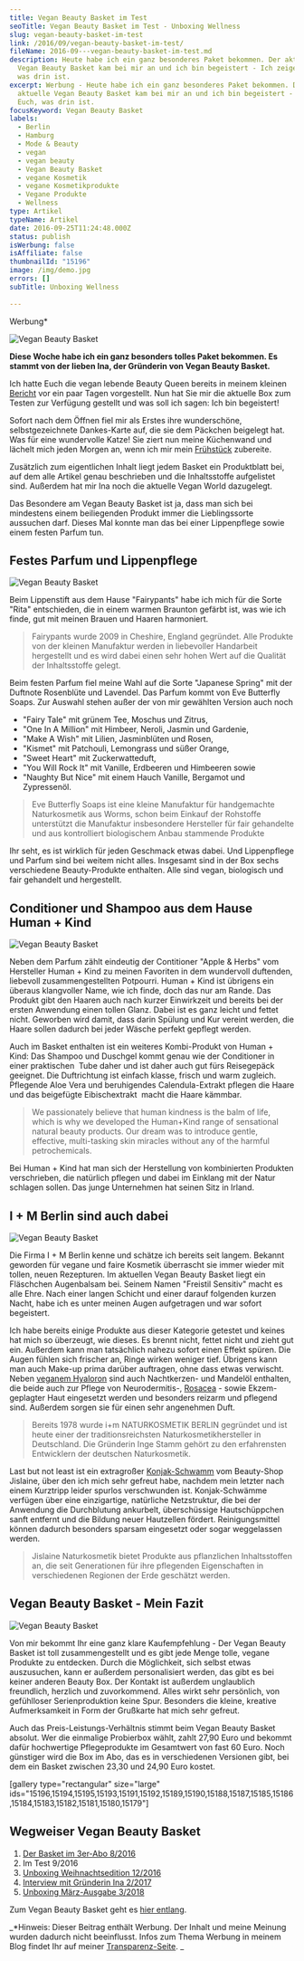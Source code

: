 ```yaml
---
title: Vegan Beauty Basket im Test
seoTitle: Vegan Beauty Basket im Test - Unboxing Wellness
slug: vegan-beauty-basket-im-test
link: /2016/09/vegan-beauty-basket-im-test/
fileName: 2016-09---vegan-beauty-basket-im-test.md
description: Heute habe ich ein ganz besonderes Paket bekommen. Der aktuelle
  Vegan Beauty Basket kam bei mir an und ich bin begeistert - Ich zeige Euch,
  was drin ist.
excerpt: Werbung - Heute habe ich ein ganz besonderes Paket bekommen. Der
  aktuelle Vegan Beauty Basket kam bei mir an und ich bin begeistert - Ich zeige
  Euch, was drin ist.
focusKeyword: Vegan Beauty Basket
labels:
  - Berlin
  - Hamburg
  - Mode & Beauty
  - vegan
  - vegan beauty
  - Vegan Beauty Basket
  - vegane Kosmetik
  - vegane Kosmetikprodukte
  - Vegane Produkte
  - Wellness
type: Artikel
typeName: Artikel
date: 2016-09-25T11:24:48.000Z
status: publish
isWerbung: false
isAffiliate: false
thumbnailId: "15196"
image: /img/demo.jpg
errors: []
subTitle: Unboxing Wellness
  
---
```


Werbung\*

![Vegan Beauty Basket](http://cardamonchai.com/wp-content/uploads/2016/09/29578673560_1aab418caf_z-640x427.jpg)

**Diese Woche habe ich ein ganz besonders tolles Paket bekommen. Es stammt von
der lieben Ina, der Gründerin von Vegan Beauty Basket.**

Ich hatte Euch die vegan lebende Beauty Queen bereits in meinem kleinen
[Bericht](/2016/08/vegan-beauty-basket-gratis-aktion/) vor ein paar Tagen
vorgestellt. Nun hat Sie mir die aktuelle Box zum Testen zur Verfügung gestellt
und was soll ich sagen: Ich bin begeistert!

Sofort nach dem Öffnen fiel mir als Erstes ihre wunderschöne, selbstgezeichnete
Dankes-Karte auf, die sie dem Päckchen beigelegt hat. Was für eine wundervolle
Katze! Sie ziert nun meine Küchenwand und lächelt mich jeden Morgen an, wenn ich
mir mein [Frühstück](/2015/10/veganer-kaiserschmarrn/) zubereite.

Zusätzlich zum eigentlichen Inhalt liegt jedem Basket ein Produktblatt bei, auf
dem alle Artikel genau beschrieben und die Inhaltsstoffe aufgelistet sind.
Außerdem hat mir Ina noch die aktuelle Vegan World dazugelegt.

Das Besondere am Vegan Beauty Basket ist ja, dass man sich bei mindestens einem
beiliegenden Produkt immer die Lieblingssorte aussuchen darf. Dieses Mal konnte
man das bei einer Lippenpflege sowie einem festen Parfum tun.

## Festes Parfum und Lippenpflege

![Vegan Beauty Basket](http://cardamonchai.com/wp-content/uploads/2016/09/29872267105_e98a488415_z-640x427.jpg)

Beim Lippenstift aus dem Hause "Fairypants" habe ich mich für die Sorte "Rita"
entschieden, die in einem warmen Braunton gefärbt ist, was wie ich finde, gut
mit meinen Brauen und Haaren harmoniert.

> Fairypants wurde 2009 in Cheshire, England gegründet. Alle Produkte von der
> kleinen Manufaktur werden in liebevoller Handarbeit hergestellt und es wird
> dabei einen sehr hohen Wert auf die Qualität der Inhaltsstoffe gelegt.

Beim festen Parfum fiel meine Wahl auf die Sorte "Japanese Spring" mit der
Duftnote Rosenblüte und Lavendel. Das Parfum kommt von Eve Butterfly Soaps. Zur
Auswahl stehen außer der von mir gewählten Version auch noch

- "Fairy Tale" mit grünem Tee, Moschus und Zitrus,
- "One In A Million" mit Himbeer, Neroli, Jasmin und Gardenie,
- "Make A Wish" mit Lilien, Jasminblüten und Rosen,
- "Kismet" mit Patchouli, Lemongrass und süßer Orange,
- "Sweet Heart" mit Zuckerwatteduft,
- "You Will Rock It" mit Vanille, Erdbeeren und Himbeeren sowie
- "Naughty But Nice" mit einem Hauch Vanille, Bergamot und Zypressenöl.

> Eve Butterfly Soaps ist eine kleine Manufaktur für handgemachte Naturkosmetik
> aus Worms, schon beim Einkauf der Rohstoffe unterstützt die Manufaktur
> insbesondere Hersteller für fair gehandelte und aus kontrolliert biologischem
> Anbau stammende Produkte

Ihr seht, es ist wirklich für jeden Geschmack etwas dabei. Und Lippenpflege und
Parfum sind bei weitem nicht alles. Insgesamt sind in der Box sechs verschiedene
Beauty-Produkte enthalten. Alle sind vegan, biologisch und fair gehandelt und
hergestellt.

## Conditioner und Shampoo aus dem Hause Human + Kind

![Vegan Beauty Basket](http://cardamonchai.com/wp-content/uploads/2016/09/29789349201_ce80d917ee_z-640x427.jpg)

Neben dem Parfum zählt eindeutig der Contitioner "Apple &amp; Herbs" vom
Hersteller Human + Kind zu meinen Favoriten in dem wundervoll duftenden,
liebevoll zusammengestellten Potpourri. Human + Kind ist übrigens ein überaus
klangvoller Name, wie ich finde, doch das nur am Rande. Das Produkt gibt den
Haaren auch nach kurzer Einwirkzeit und bereits bei der ersten Anwendung einen
tollen Glanz. Dabei ist es ganz leicht und fettet nicht. Geworben wird damit,
dass darin Spülung und Kur vereint werden, die Haare sollen dadurch bei jeder
Wäsche perfekt gepflegt werden.

Auch im Basket enthalten ist ein weiteres Kombi-Produkt von Human + Kind: Das
Shampoo und Duschgel kommt genau wie der Conditioner in einer praktischen  Tube
daher und ist daher auch gut fürs Reisegepäck geeignet. Die Duftrichtung ist
einfach klasse, frisch und warm zugleich. Pflegende Aloe Vera und beruhigendes
Calendula-Extrakt pflegen die Haare und das beigefügte Eibischextrakt  macht die
Haare kämmbar.

> We passionately believe that human kindness is the balm of life, which is why
> we developed the Human+Kind range of sensational natural beauty products. Our
> dream was to introduce gentle, effective, multi-tasking skin miracles without
> any of the harmful petrochemicals.

Bei Human + Kind hat man sich der Herstellung von kombinierten Produkten
verschrieben, die natürlich pflegen und dabei im Einklang mit der Natur schlagen
sollen. Das junge Unternehmen hat seinen Sitz in Irland.

## I + M Berlin sind auch dabei

![Vegan Beauty Basket](http://cardamonchai.com/wp-content/uploads/2016/09/29872268515_ef4901273f_z-640x427.jpg)

Die Firma I + M Berlin kenne und schätze ich bereits seit langem. Bekannt
geworden für vegane und faire Kosmetik überrascht sie immer wieder mit tollen,
neuen Rezepturen. Im aktuellen Vegan Beauty Basket liegt ein Fläschchen
Augenbalsam bei. Seinem Namen "Freistil Sensitiv" macht es alle Ehre. Nach einer
langen Schicht und einer darauf folgenden kurzen Nacht, habe ich es unter meinen
Augen aufgetragen und war sofort begeistert.

Ich habe bereits einige Produkte aus dieser Kategorie getestet und keines hat
mich so überzeugt, wie dieses. Es brennt nicht, fettet nicht und zieht gut ein.
Außerdem kann man tatsächlich nahezu sofort einen Effekt spüren. Die Augen
fühlen sich frischer an, Ringe wirken weniger tief. Übrigens kann man auch
Make-up prima darüber auftragen, ohne dass etwas verwischt. Neben
[veganem Hyaloron](/2016/07/lovely-day-botanicals-kosmetiktest/) sind auch
Nachtkerzen- und Mandelöl enthalten, die beide auch zur Pflege von
Neurodermitis-, [Rosacea](/2016/05/gladskin-vegane-pflege-bei-rosacea/) - sowie
Ekzem-geplagter Haut eingesetzt werden und besonders reizarm und pflegend sind.
Außerdem sorgen sie für einen sehr angenehmen Duft.

> Bereits 1978 wurde i+m NATURKOSMETIK BERLIN gegründet und ist heute einer der
> traditions­reichsten Naturkosmetikhersteller in Deutschland. Die Gründerin
> Inge Stamm gehört zu den erfahrensten Entwicklern der deutschen
> Natur­kosmetik.

Last but not least ist ein extragroßer
[Konjak-Schwamm](/2014/08/wolkenseifen-himmlische-duefte-ganz-ohne-plastik/) vom
Beauty-Shop Jislaine, über den ich mich sehr gefreut habe, nachdem mein letzter
nach einem Kurztripp leider spurlos verschwunden ist. Konjak-Schwämme verfügen
über eine einzigartige, natürliche Netzstruktur, die bei der Anwendung die
Durchblutung ankurbelt, überschüssige Hautschüppchen sanft entfernt und die
Bildung neuer Hautzellen fördert. Reinigungsmittel können dadurch besonders
sparsam eingesetzt oder sogar weggelassen werden.

> Jislaine Naturkosmetik bietet Produkte aus pflanzlichen Inhaltsstoffen an, die
> seit Generationen für ihre pflegenden Eigenschaften in verschiedenen Regionen
> der Erde geschätzt werden.

## Vegan Beauty Basket - Mein Fazit

![Vegan Beauty Basket](http://cardamonchai.com/wp-content/uploads/2016/09/29245761113_3bde0db14f_z-640x427.jpg)

Von mir bekommt Ihr eine ganz klare Kaufempfehlung - Der Vegan Beauty Basket ist
toll zusammengestellt und es gibt jede Menge tolle, vegane Produkte zu
entdecken. Durch die Möglichkeit, sich selbst etwas auszusuchen, kann er
außerdem personalisiert werden, das gibt es bei keiner anderen Beauty Box. Der
Kontakt ist außerdem unglaublich freundlich, herzlich und zuvorkommend. Alles
wirkt sehr persönlich, von gefühlloser Serienproduktion keine Spur. Besonders
die kleine, kreative Aufmerksamkeit in Form der Grußkarte hat mich sehr gefreut.

Auch das Preis-Leistungs-Verhältnis stimmt beim Vegan Beauty Basket absolut. Wer
die einmalige Probierbox wählt, zahlt 27,90 Euro und bekommt dafür hochwertige
Pflegeprodukte im Gesamtwert von fast 60 Euro. Noch günstiger wird die Box im
Abo, das es in verschiedenen Versionen gibt, bei dem ein Basket zwischen 23,30
und 24,90 Euro kostet.

[gallery type="rectangular" size="large"
ids="15196,15194,15195,15193,15191,15192,15189,15190,15188,15187,15185,15186,15184,15183,15182,15181,15180,15179"]

## Wegweiser Vegan Beauty Basket

1.  [Der Basket im 3er-Abo 8/2016](/2016/08/vegan-beauty-basket-gratis-aktion/)
1.  Im Test 9/2016
1.  [Unboxing Weihnachtsedition 12/2016](/2016/12/unboxing-vegan-beauty-basket-weihnachtsedition/)
1.  [Interview mit Gründerin Ina 2/2017](/2017/02/vegan-beauty-basket-interview/)
1.  [Unboxing März-Ausgabe 3/2018](/2018/03/unboxing-vegan-beauty-basket-maerz/)

Zum Vegan Beauty Basket geht es
[hier entlang](https://www.veganbeautybasket.com/).

_\*Hinweis: Dieser Beitrag enthält Werbung. Der Inhalt und meine Meinung wurden
dadurch nicht beeinflusst. Infos zum Thema Werbung in meinem Blog findet Ihr auf
meiner [Transparenz-Seite](/werbung/). _

  